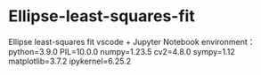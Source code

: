 # Ellipse-least-squares-fit
Ellipse least-squares fit
 vscode + Jupyter Notebook environment：
 python=3.9.0 
 PIL=10.0.0 
 numpy=1.23.5 
 cv2=4.8.0 
 sympy=1.12 
 matplotlib=3.7.2 
 ipykernel=6.25.2
